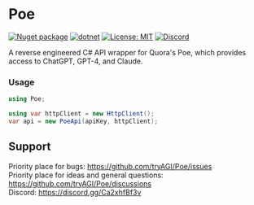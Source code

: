 # Poe

[![Nuget package](https://img.shields.io/nuget/vpre/Poe)](https://www.nuget.org/packages/Poe/)
[![dotnet](https://github.com/tryAGI/Poe/actions/workflows/dotnet.yml/badge.svg?branch=main)](https://github.com/tryAGI/Poe/actions/workflows/dotnet.yml)
[![License: MIT](https://img.shields.io/github/license/tryAGI/Poe)](https://github.com/tryAGI/Poe/blob/main/LICENSE.txt)
[![Discord](https://img.shields.io/discord/1115206893015662663?label=Discord&logo=discord&logoColor=white&color=d82679)](https://discord.gg/Ca2xhfBf3v)

A reverse engineered C# API wrapper for Quora's Poe, which provides access to ChatGPT, GPT-4, and Claude.

### Usage
```csharp
using Poe;

using var httpClient = new HttpClient();
var api = new PoeApi(apiKey, httpClient);
```

## Support

Priority place for bugs: https://github.com/tryAGI/Poe/issues  
Priority place for ideas and general questions: https://github.com/tryAGI/Poe/discussions  
Discord: https://discord.gg/Ca2xhfBf3v  